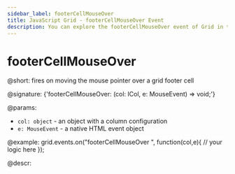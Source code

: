 ```yaml
---
sidebar_label: footerCellMouseOver
title: JavaScript Grid - footerCellMouseOver Event 
description: You can explore the footerCellMouseOver event of Grid in the documentation of the DHTMLX JavaScript UI library. Browse developer guides and API reference, try out code examples and live demos, and download a free 30-day evaluation version of DHTMLX Suite 7.
---
```


# footerCellMouseOver

@short: fires on moving the mouse pointer over a grid footer cell

@signature: {'footerCellMouseOver: (col: ICol, e: MouseEvent) => void;'}

@params:
- `col: object` - an object with a column configuration
- `e: MouseEvent` - a native HTML event object

@example:
grid.events.on("footerCellMouseOver ", function(col,e){
    // your logic here
});

@descr:
